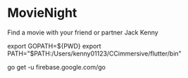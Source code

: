 # MovieNight
Find a movie with your friend or partner
Jack
Kenny

export GOPATH=${PWD}
export PATH="$PATH:/Users/kenny01123/CCimmersive/flutter/bin"

go get -u firebase.google.com/go